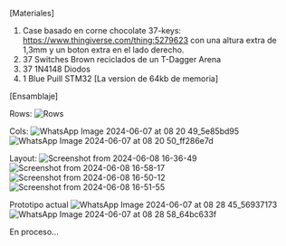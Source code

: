 [Materiales]
   
   1. Case basado en corne chocolate 37-keys: https://www.thingiverse.com/thing:5279623 con una altura extra de 1,3mm y un boton extra en el lado derecho.
   2. 37 Switches Brown reciclados de un T-Dagger Arena
   3. 37 1N4148 Diodos
   4. 1 Blue Puill STM32 [La version de 64kb de memoria]


[Ensamblaje]

   Rows:
   ![Rows](https://github.com/MorenoMartinE/stm32-blue-pill-split-keyboard/assets/102624788/4b5a6856-d7f0-41cd-8505-09a688e74919)

   Cols:
   ![WhatsApp Image 2024-06-07 at 08 20 49_5e85bd95](https://github.com/MorenoMartinE/stm32-blue-pill-split-keyboard/assets/102624788/74fd81c7-ba47-48fa-82ef-f7dc1454bdba)
   ![WhatsApp Image 2024-06-07 at 08 20 50_ff286e7d](https://github.com/MorenoMartinE/stm32-blue-pill-split-keyboard/assets/102624788/3db1a83e-62aa-49cf-bdc1-5bbc31f0d761)

   Layout:
  ![Screenshot from 2024-06-08 16-36-49](https://github.com/MorenoMartinE/stm32-blue-pill-split-keyboard/assets/102624788/d50eebe7-71bc-4385-a383-aa932f343154)
  ![Screenshot from 2024-06-08 16-58-17](https://github.com/MorenoMartinE/stm32-blue-pill-split-keyboard/assets/102624788/3ee71c93-42c6-4d11-8b2f-beefa14f6363)
![Screenshot from 2024-06-08 16-50-12](https://github.com/MorenoMartinE/stm32-blue-pill-split-keyboard/assets/102624788/f50b68de-b411-4a3f-95c5-128d08478244)
![Screenshot from 2024-06-08 16-51-55](https://github.com/MorenoMartinE/stm32-blue-pill-split-keyboard/assets/102624788/37c6e296-9296-4465-b7cb-95687581b752)
 


   Prototipo actual
   ![WhatsApp Image 2024-06-07 at 08 28 45_56937173](https://github.com/MorenoMartinE/stm32-blue-pill-split-keyboard/assets/102624788/93ca8a5e-a1a0-4b6d-ac8c-637ea1f529d9)
   ![WhatsApp Image 2024-06-07 at 08 28 58_64bc633f](https://github.com/MorenoMartinE/stm32-blue-pill-split-keyboard/assets/102624788/0e5642a8-9d16-4d0f-bd25-031b4aaa61b1)


En proceso...
